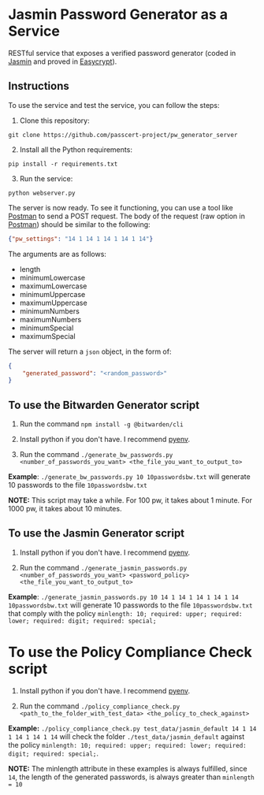 # Jasmin Password Generator as a Service

RESTful service that exposes a verified password generator (coded in [Jasmin](https://github.com/jasmin-lang/jasmin) and proved in [Easycrypt](https://www.easycrypt.info)).

## Instructions
To use the service and test the service, you can follow the steps:

1. Clone this repository:
```
git clone https://github.com/passcert-project/pw_generator_server
```

2. Install all the Python requirements:

```
pip install -r requirements.txt
```

3. Run the service: 

```
python webserver.py
```
The server is now ready. To see it functioning, you can use a tool like [Postman](https://www.postman.com/) to send a POST request. 
The body of the request (raw option in [Postman](https://www.postman.com/)) should be similar to the following:

```json
{"pw_settings": "14 1 14 1 14 1 14 1 14"}
```
The arguments are as follows:

- length
- minimumLowercase
- maximumLowercase
- minimumUppercase
- maximumUppercase
- minimumNumbers
- maximumNumbers
- minimumSpecial
- maximumSpecial

The server will return a `json` object, in the form of:

```json
{
    "generated_password": "<random_password>"
}
```

## To use the Bitwarden Generator script

1. Run the command `npm install -g @bitwarden/cli`

2. Install python if you don't have. I recommend [pyenv](https://github.com/pyenv/pyenv).

3. Run the command `./generate_bw_passwords.py <number_of_passwords_you_want> <the_file_you_want_to_output_to>`

**Example**: `./generate_bw_passwords.py 10 10passwordsbw.txt` will generate 10 passwords to the file `10passwordsbw.txt` 

**NOTE:** This script may take a while. For 100 pw, it takes about 1 minute. For 1000 pw, it takes about 10 minutes.


## To use the Jasmin Generator script

1. Install python if you don't have. I recommend [pyenv](https://github.com/pyenv/pyenv).

2. Run the command `./generate_jasmin_passwords.py <number_of_passwords_you_want> <password_policy> <the_file_you_want_to_output_to>`

**Example**: `./generate_jasmin_passwords.py 10 14 1 14 1 14 1 14 1 14 10passwordsbw.txt` will generate 10 passwords to the file `10passwordsbw.txt` that comply with the policy `minlength: 10; required: upper; required: lower; required: digit; required: special;`

# To use the Policy Compliance Check script

1. Install python if you don't have. I recommend [pyenv](https://github.com/pyenv/pyenv).

2. Run the command `./policy_compliance_check.py <path_to_the_folder_with_test_data> <the_policy_to_check_against>`

**Example:** `./policy_compliance_check.py test_data/jasmin_default 14 1 14 1 14 1 14 1 14` will check the folder `./test_data/jasmin_default` against the policy `minlength: 10; required: upper; required: lower; required: digit; required: special;`.

**NOTE:** The minlength attribute in these examples is always fulfilled, since `14`, the length of the generated passwords, is always greater than `minlength = 10` 
